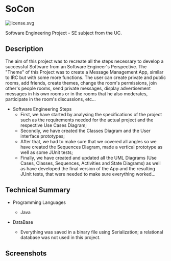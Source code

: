 # SoCon
<img src="https://img.shields.io/badge/license-CC%20BY--ND-yellow.svg" alt="license.svg">
<p>Software Engineering Project - SE subject from the UC.</p>

Description
----------------------
The aim of this project was to recreate all the steps necessary to develop a successful Software from an Software Engineer's Perspective. The "Theme" of this Project was to create a Message Management App, similar to IRC but with some more functions. The user can create private and public rooms, add friends, create themes, change the room's permissions, join other's people rooms, send private messages, display advertisement messages in his own rooms or in the rooms that he also moderates, participate in the room's discussions, etc...  

 - Software Engineering Steps
    - First, we have started by analysing the specifications of the project such as the requirements needed for the actual project and the respective Use Cases Diagram;
    - Secondly, we have created the Classes Diagram and the User interface prototypes;
    - After that, we had to make sure that we covered all angles so we have created the Sequences Diagram, made a vertical prototype as well as some JUnit tests;
    - Finally, we have created and updated all the UML Diagrams (Use Cases, Classes, Sequences, Activities and State Diagrams) as well as have developed the final version of the App and the resulting JUnit tests, that were needed to make sure everything worked...


Technical Summary
-----------------------
 - Programming Languages
    - Java
  
 - DataBase
     - Everything was saved in a binary file using Serialization; a relational database was not used in this project.



Screenshots
-----------------------
